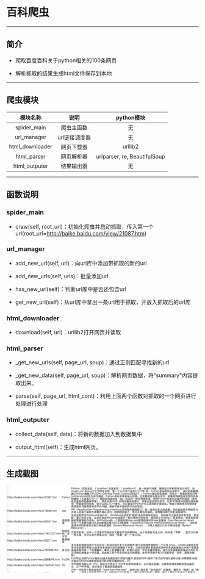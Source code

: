 # 百科爬虫

---
## 简介

+ 爬取百度百科关于python相关的100条网页

+ 解析抓取的结果生成html文件保存到本地

---

## 爬虫模块

|模块名称|说明|python模块|
|:-:|:-:|:-:|
|spider_main|爬虫主函数|无|
|url_manager|url链接调度器|无|
|html_downloader|网页下载器|urllib2|
|html_parser|网页解析器|urlparser, re, BeautifulSoup|
|html_outputer|结果输出器|无|


---


## 函数说明



### spider_main

+ craw(self, root_url)：初始化爬虫并启动抓取，传入第一个url(root_url=http://baike.baidu.com/view/21087.htm)

### url_manager

+ add_new_url(self, url)：向url库中添加带抓取的新的url

+ add_new_urls(self, urls)：批量添加url

+ has_new_url(self)：判断url库中是否还包含url

+ get_new_url(self)：从url库中拿出一条url用于抓取，并放入抓取后的url库

### html_downloader

+ download(self, url)：urllib2打开网页并读取

### html_parser

+ _get_new_urls(self, page_url, soup)：通过正则匹配寻找新的url

+ _get_new_data(self, page_url, soup)：解析网页数据，将“summary”内容提取出来。

+ parse(self, page_url, html_cont)：利用上面两个函数对抓取的一个网页进行处理进行处理

### html_outputer

+ collect_data(self, data)：将新的数据加入到数据集中

+ output_html(self)：生成html网页。

---

## 生成截图

![](https://github.com/MilkCoffeeSugar/baike_spider/blob/master/baike_spider_1.png)
